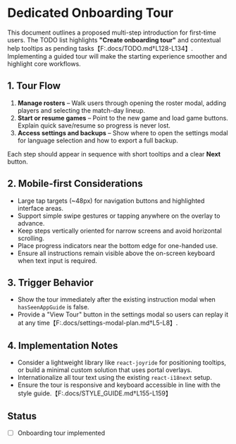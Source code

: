 # Dedicated Onboarding Tour

This document outlines a proposed multi-step introduction for first-time users. The TODO list highlights **"Create onboarding tour"** and contextual help tooltips as pending tasks【F:.docs/TODO.md†L128-L134】. Implementing a guided tour will make the starting experience smoother and highlight core workflows.

## 1. Tour Flow
1. **Manage rosters** – Walk users through opening the roster modal, adding players and selecting the match-day lineup.
2. **Start or resume games** – Point to the new game and load game buttons. Explain quick save/resume so progress is never lost.
3. **Access settings and backups** – Show where to open the settings modal for language selection and how to export a full backup.

Each step should appear in sequence with short tooltips and a clear **Next** button.

## 2. Mobile-first Considerations
- Large tap targets (~48px) for navigation buttons and highlighted interface areas.
- Support simple swipe gestures or tapping anywhere on the overlay to advance.
- Keep steps vertically oriented for narrow screens and avoid horizontal scrolling.
- Place progress indicators near the bottom edge for one-handed use.
- Ensure all instructions remain visible above the on-screen keyboard when text input is required.

## 3. Trigger Behavior
- Show the tour immediately after the existing instruction modal when `hasSeenAppGuide` is false.
- Provide a "View Tour" button in the settings modal so users can replay it at any time【F:.docs/settings-modal-plan.md†L5-L8】.

## 4. Implementation Notes
- Consider a lightweight library like `react-joyride` for positioning tooltips, or build a minimal custom solution that uses portal overlays.
- Internationalize all tour text using the existing `react-i18next` setup.
- Ensure the tour is responsive and keyboard accessible in line with the style guide.【F:.docs/STYLE_GUIDE.md†L155-L159】

## Status
- [ ] Onboarding tour implemented
